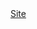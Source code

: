 <!DOCTYPE html>
<html xmlns="http://www.w3.org/1999/xhtml" lang="fr" xml:lang="fr">
<head>
    <meta charset="UTF-8">
    <meta name="viewport" content="width=device-width, initial-scale=1.0">
    <link href="css/style.css" rel="stylesheet" />
    <link rel="icon" href="img/logo.ico">
</head>

<body>
  <a href="index.html">Site</a>
</body>
</html>
